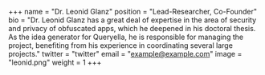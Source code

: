 +++
name = "Dr. Leonid Glanz"
position = "Lead-Researcher, Co-Founder"
bio = "Dr. Leonid Glanz has a great deal of expertise in the area of security and privacy of obfuscated apps, which he deepened in his doctoral thesis. As the idea generator for Queryella, he is responsible for managing the project, benefiting from his experience in coordinating several large projects."
twitter = "twitter"
email = "example@example.com"
image = "leonid.png"
weight = 1
+++


